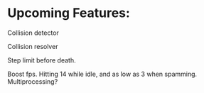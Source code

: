# Upcoming Features:

Collision detector

Collision resolver

Step limit before death.

Boost fps. Hitting 14 while idle, and as low as 3 when spamming. Multiprocessing?
